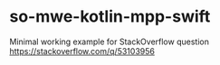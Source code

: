 # so-mwe-kotlin-mpp-swift
Minimal working example for StackOverflow question https://stackoverflow.com/q/53103956

